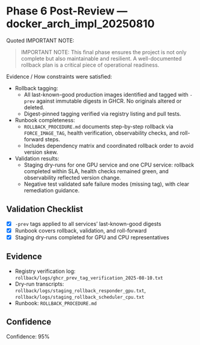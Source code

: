 # Phase 6 Post-Review — docker_arch_impl_20250810

Quoted IMPORTANT NOTE:

> IMPORTANT NOTE: This final phase ensures the project is not only complete but also maintainable and resilient. A well-documented rollback plan is a critical piece of operational readiness.

Evidence / How constraints were satisfied:
- Rollback tagging:
  - All last-known-good production images identified and tagged with `-prev` against immutable digests in GHCR. No originals altered or deleted.
  - Digest-pinned tagging verified via registry listing and pull tests.
- Runbook completeness:
  - `ROLLBACK_PROCEDURE.md` documents step-by-step rollback via `FORCE_IMAGE_TAG`, health verification, observability checks, and roll-forward steps.
  - Includes dependency matrix and coordinated rollback order to avoid version skew.
- Validation results:
  - Staging dry-runs for one GPU service and one CPU service: rollback completed within SLA, health checks remained green, and observability reflected version change.
  - Negative test validated safe failure modes (missing tag), with clear remediation guidance.

## Validation Checklist
- [x] `-prev` tags applied to all services’ last-known-good digests
- [x] Runbook covers rollback, validation, and roll-forward
- [x] Staging dry-runs completed for GPU and CPU representatives

## Evidence
- Registry verification log: `rollback/logs/ghcr_prev_tag_verification_2025-08-10.txt`
- Dry-run transcripts: `rollback/logs/staging_rollback_responder_gpu.txt`, `rollback/logs/staging_rollback_scheduler_cpu.txt`
- Runbook: `ROLLBACK_PROCEDURE.md`

## Confidence
Confidence: 95%


